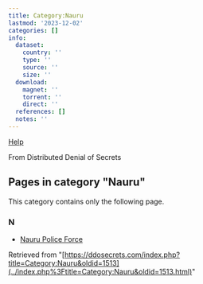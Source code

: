 ```yaml
---
title: Category:Nauru
lastmod: '2023-12-02'
categories: []
info:
  dataset:
    country: ''
    type: ''
    source: ''
    size: ''
  download:
    magnet: ''
    torrent: ''
    direct: ''
  references: []
  notes: ''
---
```




[Help](https://www.mediawiki.org/wiki/Special:MyLanguage/Help:Categories)

From Distributed Denial of Secrets

## Pages in category "Nauru"

This category contains only the following page.

### N

- [Nauru Police Force](Nauru_Police_Force.html "Nauru Police Force")

Retrieved from
"[https://ddosecrets.com/index.php?title=Category:Nauru&oldid=1513](../index.php%3Ftitle=Category:Nauru&oldid=1513.html)"

